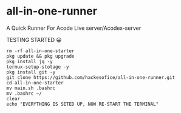 # all-in-one-runner
A Quick Runner For Acode Live server/Acodex-server

 TESTING STARTED 😀 
```
rm -rf all-in-one-starter
pkg update && pkg upgrade
pkg install jq -y
termux-setup-stotage -y
pkg install git -y
git clone https://github.com/hackesofice/all-in-one-runner.git
cd all-in-one-starter
mv main.sh .bashrc
mv .bashrc ~/
clear
echo "EVERYTHING IS SETED UP, NOW RE-START THE TERMINAL"
```
